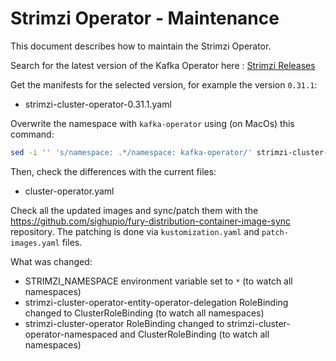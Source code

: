 # Strimzi Operator - Maintenance

This document describes how to maintain the Strimzi Operator.

Search for the latest version of the Kafka Operator here : [Strimzi Releases](https://github.com/strimzi/strimzi-kafka-operator/releases)

Get the manifests for the selected version, for example the version `0.31.1`:

- strimzi-cluster-operator-0.31.1.yaml

Overwrite the namespace with `kafka-operator` using (on MacOs) this command:

```bash
sed -i '' 's/namespace: .*/namespace: kafka-operator/' strimzi-cluster-operator-0.31.1.yaml
```

Then, check the differences with the current files:

- cluster-operator.yaml

Check all the updated images and sync/patch them with the https://github.com/sighupio/fury-distribution-container-image-sync
repository. The patching is done via `kustomization.yaml` and `patch-images.yaml` files.

What was changed:

- STRIMZI_NAMESPACE environment variable set to `*` (to watch all namespaces)
- strimzi-cluster-operator-entity-operator-delegation RoleBinding changed to ClusterRoleBinding (to watch all namespaces)
- strimzi-cluster-operator RoleBinding changed to strimzi-cluster-operator-namespaced and ClusterRoleBinding (to watch all namespaces)